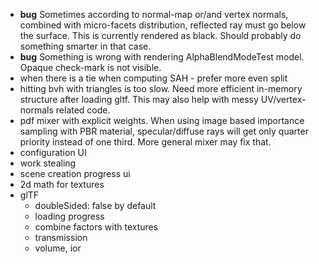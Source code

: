 - **bug** Sometimes according to normal-map or/and vertex normals, combined with micro-facets distribution, reflected ray must go below the surface. This is currently rendered as black. Should probably do something smarter in that case.
- **bug** Something is wrong with rendering AlphaBlendModeTest model. Opaque check-mark is not visible.  
- when there is a tie when computing SAH - prefer more even split
- hitting bvh with triangles is too slow. Need more efficient in-memory structure after loading gltf. This may also help with messy UV/vertex-normals related code.
- pdf mixer with explicit weights. When using image based importance sampling with PBR material, specular/diffuse rays will get only quarter priority instead of one third. More general mixer may fix that.
- configuration UI
- work stealing
- scene creation progress ui
- 2d math for textures
- glTF
  - doubleSided: false by default 
  - loading progress
  - combine factors with textures
  - transmission
  - volume, ior
